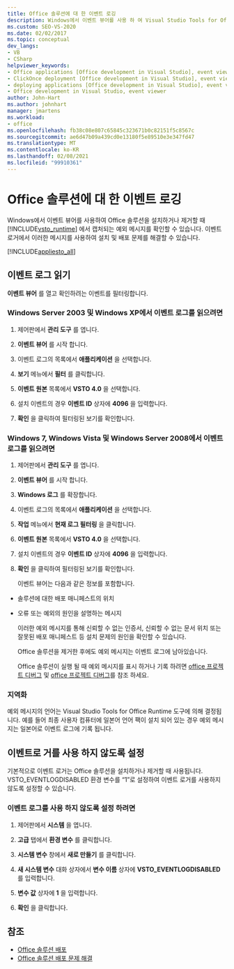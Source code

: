 ```yaml
---
title: Office 솔루션에 대 한 이벤트 로깅
description: Windows에서 이벤트 뷰어를 사용 하 여 Visual Studio Tools for Office 런타임에 의해 캡처되는 예외 메시지를 확인 하는 방법을 알아봅니다.
ms.custom: SEO-VS-2020
ms.date: 02/02/2017
ms.topic: conceptual
dev_langs:
- VB
- CSharp
helpviewer_keywords:
- Office applications [Office development in Visual Studio], event viewer
- ClickOnce deployment [Office development in Visual Studio], event viewer
- deploying applications [Office development in Visual Studio], event viewer
- Office development in Visual Studio, event viewer
author: John-Hart
ms.author: johnhart
manager: jmartens
ms.workload:
- office
ms.openlocfilehash: fb38c08e807c65845c323671b0c82151f5c8567c
ms.sourcegitcommit: ae6d47b09a439cd0e13180f5e89510e3e347fd47
ms.translationtype: MT
ms.contentlocale: ko-KR
ms.lasthandoff: 02/08/2021
ms.locfileid: "99910361"
---
```

# <a name="event-logging-for-office-solutions"></a>Office 솔루션에 대 한 이벤트 로깅
  Windows에서 이벤트 뷰어를 사용하여 Office 솔루션을 설치하거나 제거할 때 [!INCLUDE[vsto_runtime](../vsto/includes/vsto-runtime-md.md)] 에서 캡처되는 예외 메시지를 확인할 수 있습니다. 이벤트 로거에서 이러한 메시지를 사용하여 설치 및 배포 문제를 해결할 수 있습니다.

 [!INCLUDE[appliesto_all](../vsto/includes/appliesto-all-md.md)]

## <a name="read-the-event-log"></a>이벤트 로그 읽기
 **이벤트 뷰어** 를 열고 확인하려는 이벤트를 필터링합니다.

### <a name="to-read-the-event-log-in-windows-server-2003-and-windows-xp"></a>Windows Server 2003 및 Windows XP에서 이벤트 로그를 읽으려면

1. 제어판에서 **관리 도구** 를 엽니다.

2. **이벤트 뷰어** 를 시작 합니다.

3. 이벤트 로그의 목록에서 **애플리케이션** 을 선택합니다.

4. **보기** 메뉴에서 **필터** 를 클릭합니다.

5. **이벤트 원본** 목록에서 **VSTO 4.0** 을 선택합니다.

6. 설치 이벤트의 경우 **이벤트 ID** 상자에 **4096** 을 입력합니다.

7. **확인** 을 클릭하여 필터링된 보기를 확인합니다.

### <a name="to-read-the-event-log-in-windows-7-windows-vista-and-windows-server-2008"></a>Windows 7, Windows Vista 및 Windows Server 2008에서 이벤트 로그를 읽으려면

1. 제어판에서 **관리 도구** 를 엽니다.

2. **이벤트 뷰어** 를 시작 합니다.

3. **Windows 로그** 를 확장합니다.

4. 이벤트 로그의 목록에서 **애플리케이션** 을 선택합니다.

5. **작업** 메뉴에서 **현재 로그 필터링** 을 클릭합니다.

6. **이벤트 원본** 목록에서 **VSTO 4.0** 을 선택합니다.

7. 설치 이벤트의 경우 **이벤트 ID** 상자에 **4096** 을 입력합니다.

8. **확인** 을 클릭하여 필터링된 보기를 확인합니다.

   이벤트 뷰어는 다음과 같은 정보를 포함합니다.

- 솔루션에 대한 배포 매니페스트의 위치

- 오류 또는 예외의 원인을 설명하는 메시지

  이러한 예외 메시지를 통해 신뢰할 수 없는 인증서, 신뢰할 수 없는 문서 위치 또는 잘못된 배포 매니페스트 등 설치 문제의 원인을 확인할 수 있습니다.

  Office 솔루션을 제거한 후에도 예외 메시지는 이벤트 로그에 남아있습니다.

  Office 솔루션이 실행 될 때 예외 메시지를 표시 하거나 기록 하려면 [office 프로젝트 디버그](../vsto/debugging-office-projects.md) 및 [office 프로젝트 디버그](../vsto/debugging-office-projects.md)를 참조 하세요.

### <a name="localization"></a>지역화
 예외 메시지의 언어는 Visual Studio Tools for Office Runtime 도구에 의해 결정됩니다. 예를 들어 최종 사용자 컴퓨터에 일본어 언어 팩이 설치 되어 있는 경우 예외 메시지는 일본어로 이벤트 로그에 기록 됩니다.

## <a name="disable-the-event-logger"></a>이벤트로 거를 사용 하지 않도록 설정
 기본적으로 이벤트 로거는 Office 솔루션을 설치하거나 제거할 때 사용됩니다. VSTO_EVENTLOGDISABLED 환경 변수를 “1”로 설정하여 이벤트 로거를 사용하지 않도록 설정할 수 있습니다.

### <a name="to-disable-the-event-log"></a>이벤트 로그를 사용 하지 않도록 설정 하려면

1. 제어판에서 **시스템** 을 엽니다.

2. **고급** 탭에서 **환경 변수** 를 클릭합니다.

3. **시스템 변수** 창에서 **새로 만들기** 를 클릭합니다.

4. **새 시스템 변수** 대화 상자에서 **변수 이름** 상자에 **VSTO_EVENTLOGDISABLED** 를 입력합니다.

5. **변수 값** 상자에 **1** 을 입력합니다.

6. **확인** 을 클릭합니다.

## <a name="see-also"></a>참조
- [Office 솔루션 배포](../vsto/deploying-an-office-solution.md)
- [Office 솔루션 배포 문제 해결](../vsto/troubleshooting-office-solution-deployment.md)
